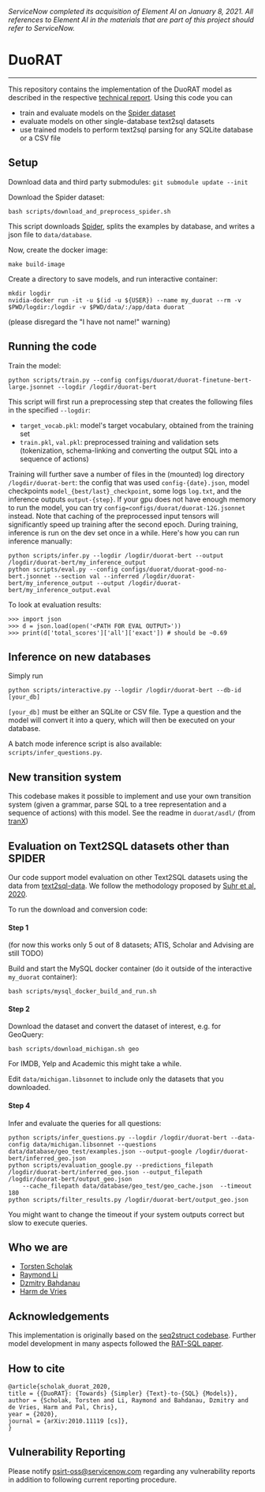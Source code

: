 *ServiceNow completed its acquisition of Element AI on January 8, 2021. All references to Element AI in the materials that are part of this project should refer to ServiceNow.*

# DuoRAT

---

This repository contains the implementation of the DuoRAT model as described in the respective [technical report](https://arxiv.org/abs/2010.11119).
Using this code you can

- train and evaluate models on the [Spider dataset](https://yale-lily.github.io/spider)
- evaluate models on other single-database text2sql datasets
- use trained models to perform text2sql parsing for any SQLite database or a CSV file

## Setup

Download data and third party submodules:
`git submodule update --init`

Download the Spider dataset:
```
bash scripts/download_and_preprocess_spider.sh
```
This script downloads [Spider](https://yale-lily.github.io/spider), splits the examples by database, and writes a json file to `data/database`.

Now, create the docker image: 
```
make build-image
```

Create a directory to save models, and run interactive container:
```
mkdir logdir
nvidia-docker run -it -u $(id -u ${USER}) --name my_duorat --rm -v $PWD/logdir:/logdir -v $PWD/data/:/app/data duorat
```

(please disregard the "I have not name!" warning)

## Running the code

Train the model:
```
python scripts/train.py --config configs/duorat/duorat-finetune-bert-large.jsonnet --logdir /logdir/duorat-bert
```
This script will first run a preprocessing step that creates the following files in the specified  `--logdir`:
- `target_vocab.pkl`: model's target vocabulary, obtained from the training set
- `train.pkl`, `val.pkl`: preprocessed training and validation sets (tokenization, schema-linking and converting the 
output SQL into a sequence of actions)

Training will further save a number of files in the (mounted) log directory `/logdir/duorat-bert`: the config that was used `config-{date}.json`, model checkpoints `model_{best/last}_checkpoint`, some logs `log.txt`, and the inference outputs `output-{step}`.
If your gpu does not have enough memory to run the model, you can try `config=configs/duorat/duorat-12G.jsonnet` 
instead.
Note that caching of the preprocessed input tensors will significantly speed up training after the second epoch.
During training, inference is run on the dev set once in a while.
Here's how you can run inference manually:
```
python scripts/infer.py --logdir /logdir/duorat-bert --output /logdir/duorat-bert/my_inference_output
python scripts/eval.py --config configs/duorat/duorat-good-no-bert.jsonnet --section val --inferred /logdir/duorat-bert/my_inference_output --output /logdir/duorat-bert/my_inference_output.eval
```

To look at evaluation results:
```
>>> import json
>>> d = json.load(open('<PATH FOR EVAL OUTPUT>')) 
>>> print(d['total_scores']['all']['exact']) # should be ~0.69
```

## Inference on new databases

Simply run

```
python scripts/interactive.py --logdir /logdir/duorat-bert --db-id [your_db]
```

`[your_db]` must be either an SQLite or CSV file. Type a question and the model will convert it into a query, which will then be executed on your database.

A batch mode inference script is also available: `scripts/infer_questions.py`.

## New transition system

This codebase makes it possible to implement and use your own transition system 
(given a grammar, parse SQL to a tree representation and a sequence of actions) with this model.
See the readme in `duorat/asdl/` (from [tranX](https://github.com/pcyin/tranX/tree/master/asdl))

## Evaluation on Text2SQL datasets other than SPIDER

Our code support model evaluation on other Text2SQL datasets using the data from [text2sql-data](https://github.com/jkkummerfeld/text2sql-data).
We follow the methodology proposed by [Suhr et al, 2020](https://www.aclweb.org/anthology/2020.acl-main.742/).

To run the download and conversion code:

#### Step 1

(for now this works only 5 out of 8 datasets; ATIS, Scholar and Advising are still TODO)

Build and start the MySQL docker container (do it outside of the interactive `my_duorat` container):

```
bash scripts/mysql_docker_build_and_run.sh
```

#### Step 2

Download the dataset and convert the dataset of interest, e.g. for GeoQuery:

```
bash scripts/download_michigan.sh geo
```

For IMDB, Yelp and Academic this might take a while.

Edit `data/michigan.libsonnet` to include only the datasets that you downloaded.

#### Step 4

Infer and evaluate the queries for all questions: 

```
python scripts/infer_questions.py --logdir /logdir/duorat-bert --data-config data/michigan.libsonnet --questions data/database/geo_test/examples.json --output-google /logdir/duorat-bert/inferred_geo.json
python scripts/evaluation_google.py --predictions_filepath /logdir/duorat-bert/inferred_geo.json --output_filepath /logdir/duorat-bert/output_geo.json 
    --cache_filepath data/database/geo_test/geo_cache.json  --timeout 180
python scripts/filter_results.py /logdir/duorat-bert/output_geo.json
```

You might want to change the timeout if your system outputs correct but slow to execute queries.

## Who we are

- [Torsten Scholak](mailto:torsten.scholak@elementai.com)
- [Raymond Li](mailto:raymond.li@elementai.com)
- [Dzmitry Bahdanau](mailto:dzmitry.bahdanau@elementai.com)
- [Harm de Vries](mailto:harm.de-vries@elementai.com)

## Acknowledgements

This implementation is originally based on the [seq2struct codebase](https://github.com/rshin/seq2struct).
Further model development in many aspects followed the [RAT-SQL paper](https://www.aclweb.org/anthology/2020.acl-main.677/).

## How to cite

```
@article{scholak_duorat_2020,
title = {{DuoRAT}: {Towards} {Simpler} {Text}-to-{SQL} {Models}},
author = {Scholak, Torsten and Li, Raymond and Bahdanau, Dzmitry and de Vries, Harm and Pal, Chris},
year = {2020},
journal = {arXiv:2010.11119 [cs]},
}
```

## Vulnerability Reporting
Please notify psirt-oss@servicenow.com regarding any vulnerability reports in addition to following current reporting procedure.
